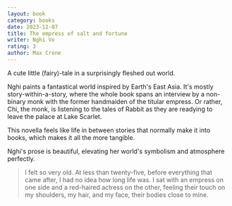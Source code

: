 ```yaml
---
layout: book
category: books
date: 2023-12-07
title: The empress of salt and fortune
writer: Nghi Vo
rating: 3
author: Max Crone
---
```

A cute little (fairy)-tale in a surprisingly fleshed out world.

Nghi paints a fantastical world inspired by Earth's East Asia.
It's mostly story-within-a-story, where the whole book spans an interview by a non-binary monk with the former handmaiden of the titular empress.
Or rather, Chi, the monk, is listening to the tales of Rabbit as they are readying to leave the palace at Lake Scarlet.

This novella feels like life in between stories that normally make it into books, which makes it all the more tangible.

Nghi's prose is beautiful, elevating her world's symbolism and atmosphere perfectly.

> I felt so very old.
> At less than twenty-five, before everything that came after, I had no idea how long life was.
> I sat with an empress on one side and a red-haired actress on the other, feeling their touch on my shoulders, my hair, and my face, their bodies close to mine.
